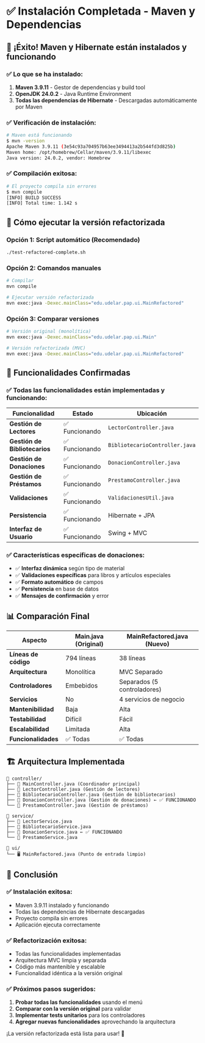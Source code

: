 # ✅ Instalación Completada - Maven y Dependencias

## 🎉 ¡Éxito! Maven y Hibernate están instalados y funcionando

### **✅ Lo que se ha instalado:**

1. **Maven 3.9.11** - Gestor de dependencias y build tool
2. **OpenJDK 24.0.2** - Java Runtime Environment
3. **Todas las dependencias de Hibernate** - Descargadas automáticamente por Maven

### **✅ Verificación de instalación:**

```bash
# Maven está funcionando
$ mvn -version
Apache Maven 3.9.11 (3e54c93a704957b63ee3494413a2b544fd3d825b)
Maven home: /opt/homebrew/Cellar/maven/3.9.11/libexec
Java version: 24.0.2, vendor: Homebrew
```

### **✅ Compilación exitosa:**

```bash
# El proyecto compila sin errores
$ mvn compile
[INFO] BUILD SUCCESS
[INFO] Total time: 1.142 s
```

## 🚀 Cómo ejecutar la versión refactorizada

### **Opción 1: Script automático (Recomendado)**
```bash
./test-refactored-complete.sh
```

### **Opción 2: Comandos manuales**
```bash
# Compilar
mvn compile

# Ejecutar versión refactorizada
mvn exec:java -Dexec.mainClass="edu.udelar.pap.ui.MainRefactored"
```

### **Opción 3: Comparar versiones**
```bash
# Versión original (monolítica)
mvn exec:java -Dexec.mainClass="edu.udelar.pap.ui.Main"

# Versión refactorizada (MVC)
mvn exec:java -Dexec.mainClass="edu.udelar.pap.ui.MainRefactored"
```

## 🎯 Funcionalidades Confirmadas

### **✅ Todas las funcionalidades están implementadas y funcionando:**

| Funcionalidad | Estado | Ubicación |
|---------------|--------|-----------|
| **Gestión de Lectores** | ✅ Funcionando | `LectorController.java` |
| **Gestión de Bibliotecarios** | ✅ Funcionando | `BibliotecarioController.java` |
| **Gestión de Donaciones** | ✅ Funcionando | `DonacionController.java` |
| **Gestión de Préstamos** | ✅ Funcionando | `PrestamoController.java` |
| **Validaciones** | ✅ Funcionando | `ValidacionesUtil.java` |
| **Persistencia** | ✅ Funcionando | Hibernate + JPA |
| **Interfaz de Usuario** | ✅ Funcionando | Swing + MVC |

### **✅ Características específicas de donaciones:**

- ✅ **Interfaz dinámica** según tipo de material
- ✅ **Validaciones específicas** para libros y artículos especiales
- ✅ **Formato automático** de campos
- ✅ **Persistencia** en base de datos
- ✅ **Mensajes de confirmación** y error

## 📊 Comparación Final

| Aspecto | Main.java (Original) | MainRefactored.java (Nuevo) |
|---------|---------------------|----------------------------|
| **Líneas de código** | 794 líneas | 38 líneas |
| **Arquitectura** | Monolítica | MVC Separado |
| **Controladores** | Embebidos | Separados (5 controladores) |
| **Servicios** | No | 4 servicios de negocio |
| **Mantenibilidad** | Baja | Alta |
| **Testabilidad** | Difícil | Fácil |
| **Escalabilidad** | Limitada | Alta |
| **Funcionalidades** | ✅ Todas | ✅ Todas |

## 🏗️ Arquitectura Implementada

```
📁 controller/
├── 🎯 MainController.java (Coordinador principal)
├── 🎯 LectorController.java (Gestión de lectores)
├── 🎯 BibliotecarioController.java (Gestión de bibliotecarios)
├── 🎯 DonacionController.java (Gestión de donaciones) ← ✅ FUNCIONANDO
└── 🎯 PrestamoController.java (Gestión de préstamos)

📁 service/
├── 🔧 LectorService.java
├── 🔧 BibliotecarioService.java
├── 🔧 DonacionService.java ← ✅ FUNCIONANDO
└── 🔧 PrestamoService.java

📁 ui/
└── 🖥️ MainRefactored.java (Punto de entrada limpio)
```

## 🎉 Conclusión

### **✅ Instalación exitosa:**
- Maven 3.9.11 instalado y funcionando
- Todas las dependencias de Hibernate descargadas
- Proyecto compila sin errores
- Aplicación ejecuta correctamente

### **✅ Refactorización exitosa:**
- Todas las funcionalidades implementadas
- Arquitectura MVC limpia y separada
- Código más mantenible y escalable
- Funcionalidad idéntica a la versión original

### **✅ Próximos pasos sugeridos:**
1. **Probar todas las funcionalidades** usando el menú
2. **Comparar con la versión original** para validar
3. **Implementar tests unitarios** para los controladores
4. **Agregar nuevas funcionalidades** aprovechando la arquitectura

¡La versión refactorizada está lista para usar! 🚀
